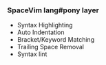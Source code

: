 ### SpaceVim lang#pony layer

* Syntax Highlighting
* Auto Indentation
* Bracket/Keyword Matching
* Trailing Space Removal
* Syntax lint

